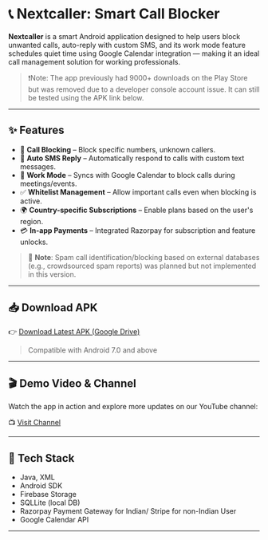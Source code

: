# 📞 Nextcaller: Smart Call Blocker

**Nextcaller** is a smart Android application designed to help users block unwanted calls, auto-reply with custom SMS, and its work mode feature schedules quiet time using Google Calendar integration — making it an ideal call management solution for working professionals.

> ❗Note: The app previously had 9000+ downloads on the Play Store but was removed due to a developer console account issue. It can still be tested using the APK link below.

---

## ✨ Features

- 🔕 **Call Blocking** – Block specific numbers, unknown callers.
- 💬 **Auto SMS Reply** – Automatically respond to calls with custom text messages.
- 📅 **Work Mode** – Syncs with Google Calendar to block calls during meetings/events.
- ✅ **Whitelist Management** – Allow important calls even when blocking is active.
- 🌍 **Country-specific Subscriptions** – Enable plans based on the user's region.
- 💳 **In-app Payments** – Integrated Razorpay for subscription and feature unlocks.

> 🚫 **Note**: Spam call identification/blocking based on external databases (e.g., crowdsourced spam reports) was planned but not implemented in this version.

---

## 📥 Download APK

👉 [Download Latest APK (Google Drive)]([https://drive.google.com/your-apk-link-here](https://drive.google.com/file/d/1glRa6crUVhRrzzBUnc1Pm5aNvsFigLI1/view?usp=drive_link))

> Compatible with Android 7.0 and above

---

## 🎬 Demo Video & Channel

Watch the app in action and explore more updates on our YouTube channel:

📺 [Visit Channel](https://youtube.com/@nextcaller6649)

---

## 🧰 Tech Stack

- Java, XML  
- Android SDK  
- Firebase Storage  
- SQLLite (local DB)  
- Razorpay Payment Gateway for Indian/ Stripe for non-Indian User  
- Google Calendar API  

---

<!-- Optional, add later
## 📁 Project Structure (simplified)

```text
📁 Nextcaller/
├── 📁 app/
│   ├── 📁 src/
│   │   ├── 📁 main/
│   │   │   ├── 📁 java/com/nextcaller/
│   │   │   │   ├── MainActivity.java
│   │   │   │   ├── ui/
│   │   │   │   ├── services/
│   │   │   │   ├── utils/
│   │   │   ├── 📁 res/
│   │   │   │   ├── layout/
│   │   │   │   ├── values/
│   │   │   │   ├── drawable/
│   │   │   ├── AndroidManifest.xml
├── build.gradle
├── settings.gradle
